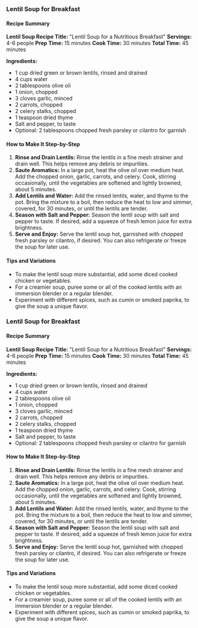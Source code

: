 ### Lentil Soup for Breakfast

#### Recipe Summary

**Lentil Soup Recipe Title:** "Lentil Soup for a Nutritious Breakfast"
**Servings:** 4-6 people
**Prep Time:** 15 minutes
**Cook Time:** 30 minutes
**Total Time:** 45 minutes

**Ingredients:**

* 1 cup dried green or brown lentils, rinsed and drained
* 4 cups water
* 2 tablespoons olive oil
* 1 onion, chopped
* 3 cloves garlic, minced
* 2 carrots, chopped
* 2 celery stalks, chopped
* 1 teaspoon dried thyme
* Salt and pepper, to taste
* Optional: 2 tablespoons chopped fresh parsley or cilantro for garnish

#### How to Make It Step-by-Step

1.  **Rinse and Drain Lentils:** Rinse the lentils in a fine mesh strainer and drain well. This helps remove any debris or impurities.
2.  **Saute Aromatics:** In a large pot, heat the olive oil over medium heat. Add the chopped onion, garlic, carrots, and celery. Cook, stirring occasionally, until the vegetables are softened and lightly browned, about 5 minutes.
3.  **Add Lentils and Water:** Add the rinsed lentils, water, and thyme to the pot. Bring the mixture to a boil, then reduce the heat to low and simmer, covered, for 30 minutes, or until the lentils are tender.
4.  **Season with Salt and Pepper:** Season the lentil soup with salt and pepper to taste. If desired, add a squeeze of fresh lemon juice for extra brightness.
5.  **Serve and Enjoy:** Serve the lentil soup hot, garnished with chopped fresh parsley or cilantro, if desired. You can also refrigerate or freeze the soup for later use.

#### Tips and Variations

*   To make the lentil soup more substantial, add some diced cooked chicken or vegetables.
*   For a creamier soup, puree some or all of the cooked lentils with an immersion blender or a regular blender.
*   Experiment with different spices, such as cumin or smoked paprika, to give the soup a unique flavor.

### Lentil Soup for Breakfast

#### Recipe Summary

**Lentil Soup Recipe Title:** "Lentil Soup for a Nutritious Breakfast"
**Servings:** 4-6 people
**Prep Time:** 15 minutes
**Cook Time:** 30 minutes
**Total Time:** 45 minutes

**Ingredients:**

*   1 cup dried green or brown lentils, rinsed and drained
*   4 cups water
*   2 tablespoons olive oil
*   1 onion, chopped
*   3 cloves garlic, minced
*   2 carrots, chopped
*   2 celery stalks, chopped
*   1 teaspoon dried thyme
*   Salt and pepper, to taste
*   Optional: 2 tablespoons chopped fresh parsley or cilantro for garnish

#### How to Make It Step-by-Step

1.  **Rinse and Drain Lentils:** Rinse the lentils in a fine mesh strainer and drain well. This helps remove any debris or impurities.
2.  **Saute Aromatics:** In a large pot, heat the olive oil over medium heat. Add the chopped onion, garlic, carrots, and celery. Cook, stirring occasionally, until the vegetables are softened and lightly browned, about 5 minutes.
3.  **Add Lentils and Water:** Add the rinsed lentils, water, and thyme to the pot. Bring the mixture to a boil, then reduce the heat to low and simmer, covered, for 30 minutes, or until the lentils are tender.
4.  **Season with Salt and Pepper:** Season the lentil soup with salt and pepper to taste. If desired, add a squeeze of fresh lemon juice for extra brightness.
5.  **Serve and Enjoy:** Serve the lentil soup hot, garnished with chopped fresh parsley or cilantro, if desired. You can also refrigerate or freeze the soup for later use.

#### Tips and Variations

*   To make the lentil soup more substantial, add some diced cooked chicken or vegetables.
*   For a creamier soup, puree some or all of the cooked lentils with an immersion blender or a regular blender.
*   Experiment with different spices, such as cumin or smoked paprika, to give the soup a unique flavor.